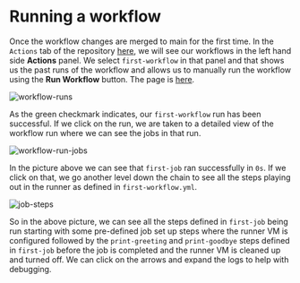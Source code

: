 # Running a workflow

Once the workflow changes are merged to main for the first time. In the `Actions` tab of the repository [here](https://github.com/NeilBardhan/actions-cicd/actions), we will see our workflows in the left hand side **Actions** panel. We select `first-workflow` in that panel and that shows us the past runs of the workflow and allows us to manually run the workflow using the **Run Workflow** button. The page is [here](https://github.com/NeilBardhan/actions-cicd/actions/workflows/first-workflow.yml).

![workflow-runs](/img/03-actions-workflow-runs.png)

As the green checkmark indicates, our `first-workflow` run has been successful. If we click on the run, we are taken to a detailed view of the workflow run where we can see the jobs in that run.

![workflow-run-jobs](/img/04-workflow-run-jobs-view.png)

In the picture above we can see that `first-job` ran successfully in `0s`. If we click on that, we go another level down the chain to see all the steps playing out in the runner as defined in `first-workflow.yml`.

![job-steps](/img/05-job-steps-view.png)

So in the above picture, we can see all the steps defined in `first-job` being run starting with some pre-defined job set up steps where the runner VM is configured followed by the `print-greeting` and `print-goodbye` steps defined in `first-job` before the job is completed and the runner VM is cleaned up and turned off. We can click on the arrows and expand the logs to help with debugging.